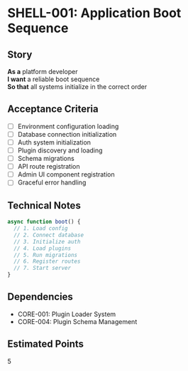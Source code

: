 # SHELL-001: Application Boot Sequence

## Story
**As a** platform developer  
**I want** a reliable boot sequence  
**So that** all systems initialize in the correct order

## Acceptance Criteria
- [ ] Environment configuration loading
- [ ] Database connection initialization
- [ ] Auth system initialization
- [ ] Plugin discovery and loading
- [ ] Schema migrations
- [ ] API route registration
- [ ] Admin UI component registration
- [ ] Graceful error handling

## Technical Notes
```typescript
async function boot() {
  // 1. Load config
  // 2. Connect database
  // 3. Initialize auth
  // 4. Load plugins
  // 5. Run migrations
  // 6. Register routes
  // 7. Start server
}
```

## Dependencies
- CORE-001: Plugin Loader System
- CORE-004: Plugin Schema Management

## Estimated Points
5